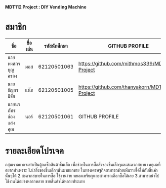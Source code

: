 ﻿#### MDT112 Project : DIY Vending Machine

# สมาชิก

| ชื่อ | ชื่อเล่น | รหัสนักศึกษา | GITHUB PROFILE |
| -- | ---- | -------- | -------------- |
| นายพงศกร บุญครอง | มอส | 62120501063 | https://github.com/mithmos339/MDT112-Project |
| นายธัญกร มีชัย | แน๊ก | 62120501005 | https://github.com/thanyakorn/MDT112-Project |
| นายนรภัทร อ่องแสงคุณ | นอร์ | 62120501061 | GITHUB PROFILE |

# รายละเอียดโปรเจค 
กลุ่มเราอยากจะทำเป็นตู้กดซื้อสินค้าชิ้นเล็ก เพื่อช่วยในการซื้อสิ่งของชิ้นเล็กๆและสะดวกสบาย เหตุผลที่อยากทำเพราะ 
1.นำสิ่งของชิ้นเล็กๆนั้นมาแยกขาย ในทางเศรษฐกิจสามารถช่วยเพิ่มรายได้ให้กับสิ้นค้านั้นๆได้
2.สะดวกสบายในการซื้อ ใช้งานง่าย หยอดเหรียญและสามารถเลือกซื้อได้เลย
3.สามารถนำไปใช้งานได้อย่างหลากหลาย ขายสิ้นค้าได้หลายประเภท

